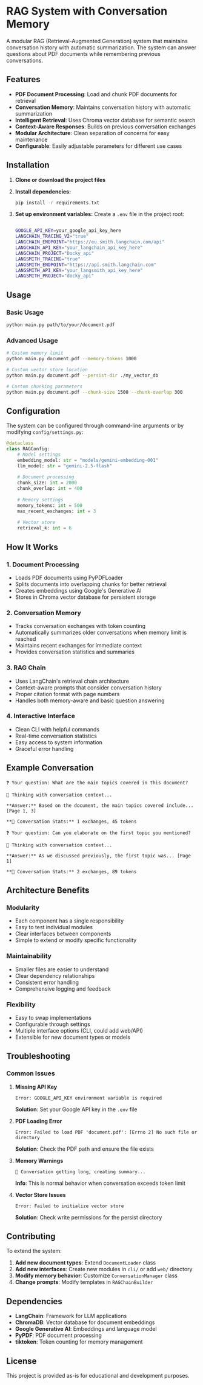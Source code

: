# RAG System with Conversation Memory

A modular RAG (Retrieval-Augmented Generation) system that maintains conversation history with automatic summarization. The system can answer questions about PDF documents while remembering previous conversations.

## Features

- **PDF Document Processing**: Load and chunk PDF documents for retrieval
- **Conversation Memory**: Maintains conversation history with automatic summarization
- **Intelligent Retrieval**: Uses Chroma vector database for semantic search
- **Context-Aware Responses**: Builds on previous conversation exchanges
- **Modular Architecture**: Clean separation of concerns for easy maintenance
- **Configurable**: Easily adjustable parameters for different use cases


## Installation

1. **Clone or download the project files**

2. **Install dependencies:**
   ```bash
   pip install -r requirements.txt
   ```

3. **Set up environment variables:**
   Create a `.env` file in the project root:
   ```bash
   
   GOOGLE_API_KEY=your_google_api_key_here
   LANGCHAIN_TRACING_V2="true"
   LANGCHAIN_ENDPOINT="https://eu.smith.langchain.com/api"
   LANGCHAIN_API_KEY="your_langchain_api_key_here"
   LANGCHAIN_PROJECT="Docky_api"
   LANGSMITH_TRACING="true"
   LANGSMITH_ENDPOINT="https://api.smith.langchain.com"
   LANGSMITH_API_KEY="your_langsmith_api_key_here"
   LANGSMITH_PROJECT="docky_api"
   ```

## Usage

### Basic Usage

```bash
python main.py path/to/your/document.pdf
```

### Advanced Usage

```bash
# Custom memory limit
python main.py document.pdf --memory-tokens 1000

# Custom vector store location
python main.py document.pdf --persist-dir ./my_vector_db

# Custom chunking parameters
python main.py document.pdf --chunk-size 1500 --chunk-overlap 300
```

## Configuration

The system can be configured through command-line arguments or by modifying `config/settings.py`:

```python
@dataclass
class RAGConfig:
    # Model settings
    embedding_model: str = "models/gemini-embedding-001"
    llm_model: str = "gemini-2.5-flash"
    
    # Document processing
    chunk_size: int = 2000
    chunk_overlap: int = 400
    
    # Memory settings
    memory_tokens: int = 500
    max_recent_exchanges: int = 3
    
    # Vector store
    retrieval_k: int = 6
```

## How It Works

### 1. Document Processing
- Loads PDF documents using PyPDFLoader
- Splits documents into overlapping chunks for better retrieval
- Creates embeddings using Google's Generative AI
- Stores in Chroma vector database for persistent storage

### 2. Conversation Memory
- Tracks conversation exchanges with token counting
- Automatically summarizes older conversations when memory limit is reached
- Maintains recent exchanges for immediate context
- Provides conversation statistics and summaries

### 3. RAG Chain
- Uses LangChain's retrieval chain architecture
- Context-aware prompts that consider conversation history
- Proper citation format with page numbers
- Handles both memory-aware and basic question answering

### 4. Interactive Interface
- Clean CLI with helpful commands
- Real-time conversation statistics
- Easy access to system information
- Graceful error handling

## Example Conversation

```
❓ Your question: What are the main topics covered in this document?

🧠 Thinking with conversation context...

**Answer:** Based on the document, the main topics covered include... [Page 1, 3]

**💬 Conversation Stats:** 1 exchanges, 45 tokens

❓ Your question: Can you elaborate on the first topic you mentioned?

🧠 Thinking with conversation context...

**Answer:** As we discussed previously, the first topic was... [Page 1]

**💬 Conversation Stats:** 2 exchanges, 89 tokens
```

## Architecture Benefits

### Modularity
- Each component has a single responsibility
- Easy to test individual modules
- Clear interfaces between components
- Simple to extend or modify specific functionality

### Maintainability
- Smaller files are easier to understand
- Clear dependency relationships
- Consistent error handling
- Comprehensive logging and feedback

### Flexibility
- Easy to swap implementations
- Configurable through settings
- Multiple interface options (CLI, could add web/API)
- Extensible for new document types or models

## Troubleshooting

### Common Issues

1. **Missing API Key**
   ```
   Error: GOOGLE_API_KEY environment variable is required
   ```
   **Solution**: Set your Google API key in the `.env` file

2. **PDF Loading Error**
   ```
   Error: Failed to load PDF 'document.pdf': [Errno 2] No such file or directory
   ```
   **Solution**: Check the PDF path and ensure the file exists

3. **Memory Warnings**
   ```
   📝 Conversation getting long, creating summary...
   ```
   **Info**: This is normal behavior when conversation exceeds token limit

4. **Vector Store Issues**
   ```
   Error: Failed to initialize vector store
   ```
   **Solution**: Check write permissions for the persist directory

## Contributing

To extend the system:

1. **Add new document types**: Extend `DocumentLoader` class
2. **Add new interfaces**: Create new modules in `cli/` or add `web/` directory
3. **Modify memory behavior**: Customize `ConversationManager` class
4. **Change prompts**: Modify templates in `RAGChainBuilder`

## Dependencies

- **LangChain**: Framework for LLM applications
- **ChromaDB**: Vector database for document embeddings
- **Google Generative AI**: Embeddings and language model
- **PyPDF**: PDF document processing
- **tiktoken**: Token counting for memory management

## License

This project is provided as-is for educational and development purposes.